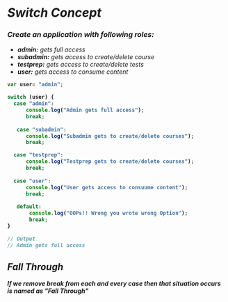 # _Switch Concept_

### _Create an application with following roles:_

- **_admin:_** _gets full access_
- **_subadmin:_** _gets access to create/delete course_
- **_testprep:_** _gets access to create/delete tests_
- **_user:_** _gets access to consume content_

<b>

```javascript
var user= "admin";

switch (user) {
  case "admin":
      console.log("Admin gets full access");
      break;
  
   case "subadmin":
      console.log("Subadmin gets to create/delete courses");
      break;

  case "testprep":
      console.log("Testprep gets to create/delete courses");
      break;
  
  case "user": 
      console.log("User gets access to consuume content");
      break;
  
   default: 
       console.log("OOPs!! Wrong you wrote wrong Option");
       break;
}

// Output
// Admin gets full access
```
</b>

## _Fall Through_
_<b>If we remove break from each and every case then that situation occurs is named as "Fall Through"</b>_
